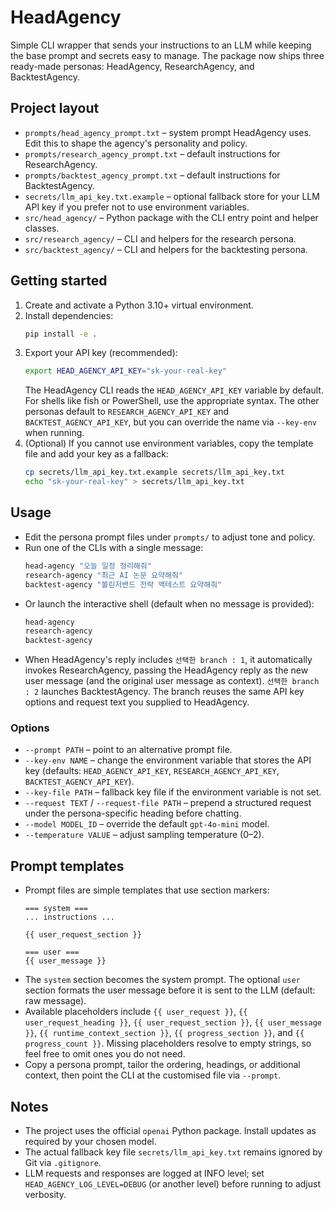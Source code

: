 # HeadAgency

Simple CLI wrapper that sends your instructions to an LLM while keeping the base prompt and secrets easy to manage. The package now ships three ready-made personas: HeadAgency, ResearchAgency, and BacktestAgency.

## Project layout

- `prompts/head_agency_prompt.txt` – system prompt HeadAgency uses. Edit this to shape the agency's personality and policy.
- `prompts/research_agency_prompt.txt` – default instructions for ResearchAgency.
- `prompts/backtest_agency_prompt.txt` – default instructions for BacktestAgency.
- `secrets/llm_api_key.txt.example` – optional fallback store for your LLM API key if you prefer not to use environment variables.
- `src/head_agency/` – Python package with the CLI entry point and helper classes.
- `src/research_agency/` – CLI and helpers for the research persona.
- `src/backtest_agency/` – CLI and helpers for the backtesting persona.

## Getting started

1. Create and activate a Python 3.10+ virtual environment.
2. Install dependencies:
   ```bash
   pip install -e .
   ```
3. Export your API key (recommended):
   ```bash
   export HEAD_AGENCY_API_KEY="sk-your-real-key"
   ```
   The HeadAgency CLI reads the `HEAD_AGENCY_API_KEY` variable by default. For shells like fish or PowerShell, use the appropriate syntax. The other personas default to `RESEARCH_AGENCY_API_KEY` and `BACKTEST_AGENCY_API_KEY`, but you can override the name via `--key-env` when running.
4. (Optional) If you cannot use environment variables, copy the template file and add your key as a fallback:
   ```bash
   cp secrets/llm_api_key.txt.example secrets/llm_api_key.txt
   echo "sk-your-real-key" > secrets/llm_api_key.txt
   ```

## Usage

- Edit the persona prompt files under `prompts/` to adjust tone and policy.
- Run one of the CLIs with a single message:
  ```bash
  head-agency "오늘 일정 정리해줘"
  research-agency "최근 AI 논문 요약해줘"
  backtest-agency "볼린저밴드 전략 백테스트 요약해줘"
  ```
- Or launch the interactive shell (default when no message is provided):
  ```bash
  head-agency
  research-agency
  backtest-agency
  ```
- When HeadAgency's reply includes `선택한 branch : 1`, it automatically invokes ResearchAgency, passing the HeadAgency reply as the new user message (and the original user message as context). `선택한 branch : 2` launches BacktestAgency. The branch reuses the same API key options and request text you supplied to HeadAgency.

### Options

- `--prompt PATH` – point to an alternative prompt file.
- `--key-env NAME` – change the environment variable that stores the API key (defaults: `HEAD_AGENCY_API_KEY`, `RESEARCH_AGENCY_API_KEY`, `BACKTEST_AGENCY_API_KEY`).
- `--key-file PATH` – fallback key file if the environment variable is not set.
- `--request TEXT` / `--request-file PATH` – prepend a structured request under the persona-specific heading before chatting.
- `--model MODEL_ID` – override the default `gpt-4o-mini` model.
- `--temperature VALUE` – adjust sampling temperature (0–2).

## Prompt templates

- Prompt files are simple templates that use section markers:
  ```text
  === system ===
  ... instructions ...

  {{ user_request_section }}

  === user ===
  {{ user_message }}
  ```
- The `system` section becomes the system prompt. The optional `user` section formats the user message before it is sent to the LLM (default: raw message).
- Available placeholders include `{{ user_request }}`, `{{ user_request_heading }}`, `{{ user_request_section }}`, `{{ user_message }}`, `{{ runtime_context_section }}`, `{{ progress_section }}`, and `{{ progress_count }}`. Missing placeholders resolve to empty strings, so feel free to omit ones you do not need.
- Copy a persona prompt, tailor the ordering, headings, or additional context, then point the CLI at the customised file via `--prompt`.

## Notes

- The project uses the official `openai` Python package. Install updates as required by your chosen model.
- The actual fallback key file `secrets/llm_api_key.txt` remains ignored by Git via `.gitignore`.
- LLM requests and responses are logged at INFO level; set `HEAD_AGENCY_LOG_LEVEL=DEBUG` (or another level) before running to adjust verbosity.
